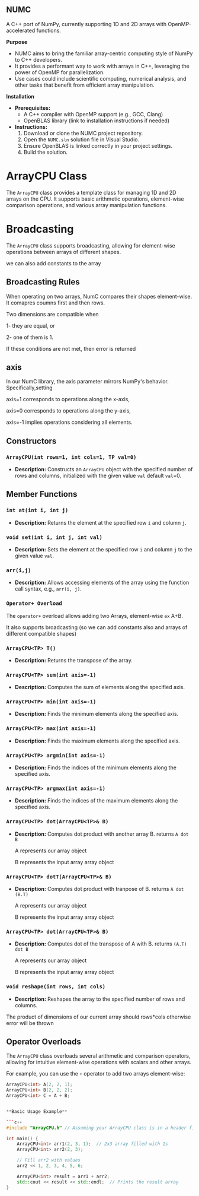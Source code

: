 ## NUMC

A C++ port of NumPy, currently supporting 1D and 2D arrays with OpenMP-accelerated functions.

**Purpose**

- NUMC aims to bring the familiar array-centric computing style of NumPy to C++ developers.
- It provides a performant way to work with arrays in C++, leveraging the power of OpenMP for parallelization.
- Use cases could include scientific computing, numerical analysis, and other tasks that benefit from efficient array manipulation.

**Installation**

- **Prerequisites:**
  - A C++ compiler with OpenMP support (e.g., GCC, Clang)
  - OpenBLAS library (link to installation instructions if needed)
- **Instructions:**
  1. Download or clone the NUMC project repository.
  2. Open the `NUMC.sln` solution file in Visual Studio.
  3. Ensure OpenBLAS is linked correctly in your project settings.
  4. Build the solution.

# ArrayCPU Class

The `ArrayCPU` class provides a template class for managing 1D and 2D arrays on the CPU. It supports basic arithmetic operations, element-wise comparison operations, and various array manipulation functions.

# Broadcasting

The `ArrayCPU` class supports broadcasting, allowing for element-wise operations between arrays of different shapes.

we can also add constants to the array

## Broadcasting Rules

When operating on two arrays, NumC compares their shapes element-wise. It comapres coumns first and then rows.

Two dimensions are compatible when

1- they are equal, or

2- one of them is 1.

If these conditions are not met, then error is returned

## axis

In our NumC library, the axis parameter mirrors NumPy's behavior.
Specifically,setting

axis=1 corresponds to operations along the x-axis,

axis=0 corresponds to operations along the y-axis,

axis=-1 implies operations considering all elements.

## Constructors

### `ArrayCPU(int rows=1, int cols=1, TP val=0)`

- **Description:** Constructs an `ArrayCPU` object with the specified number of rows and columns, initialized with the given value `val` default `val`=0.

## Member Functions

### `int at(int i, int j)`

- **Description:** Returns the element at the specified row `i` and column `j`.

### `void set(int i, int j, int val)`

- **Description:** Sets the element at the specified row `i` and column `j` to the given value `val`.

### `arr(i,j)`

- **Description:** Allows accessing elements of the array using the function call syntax, e.g., `arr(i, j)`.

### `Operator+ Overload`

The `operator+` overload allows adding two Arrays, element-wise `ex` A+B.

It also supports broadcasting (so we can add constants also and arrays of different compatible shapes)

### `ArrayCPU<TP> T()`

- **Description:** Returns the transpose of the array.

### `ArrayCPU<TP> sum(int axis=-1)`

- **Description:** Computes the sum of elements along the specified axis.

### `ArrayCPU<TP> min(int axis=-1)`

- **Description:** Finds the minimum elements along the specified axis.

### `ArrayCPU<TP> max(int axis=-1)`

- **Description:** Finds the maximum elements along the specified axis.

### `ArrayCPU<TP> argmin(int axis=-1)`

- **Description:** Finds the indices of the minimum elements along the specified axis.

### `ArrayCPU<TP> argmax(int axis=-1)`

- **Description:** Finds the indices of the maximum elements along the specified axis.

### `ArrayCPU<TP> dot(ArrayCPU<TP>& B)`

- **Description:** Computes dot product with another array B. returns `A dot B`

  A represents our array object

  B represents the input array array object

### `ArrayCPU<TP> dotT(ArrayCPU<TP>& B)`

- **Description:** Computes dot product with tranpose of B. returns `A dot (B.T)`

  A represents our array object

  B represents the input array array object

### `ArrayCPU<TP> dot(ArrayCPU<TP>& B)`

- **Description:** Computes dot of the transpose of A with B. returns `(A.T) dot B`

  A represents our array object

  B represents the input array array object

### `void reshape(int rows, int cols)`

- **Description:** Reshapes the array to the specified number of rows and columns.

The product of dimensions of our current array should rows\*cols otherwise error will be thrown

## Operator Overloads

The `ArrayCPU` class overloads several arithmetic and comparison operators, allowing for intuitive element-wise operations with scalars and other arrays.

For example, you can use the `+` operator to add two arrays element-wise:

````cpp
ArrayCPU<int> A(2, 2, 1);
ArrayCPU<int> B(2, 2, 2);
ArrayCPU<int> C = A + B;


**Basic Usage Example**

```c++
#include "ArrayCPU.h" // Assuming your ArrayCPU class is in a header file

int main() {
    ArrayCPU<int> arr1(2, 3, 1);  // 2x3 array filled with 1s
    ArrayCPU<int> arr2(2, 3);

    // Fill arr2 with values
    arr2 << 1, 2, 3, 4, 5, 6;

    ArrayCPU<int> result = arr1 + arr2;
    std::cout << result << std::endl;  // Prints the result array
}
````
